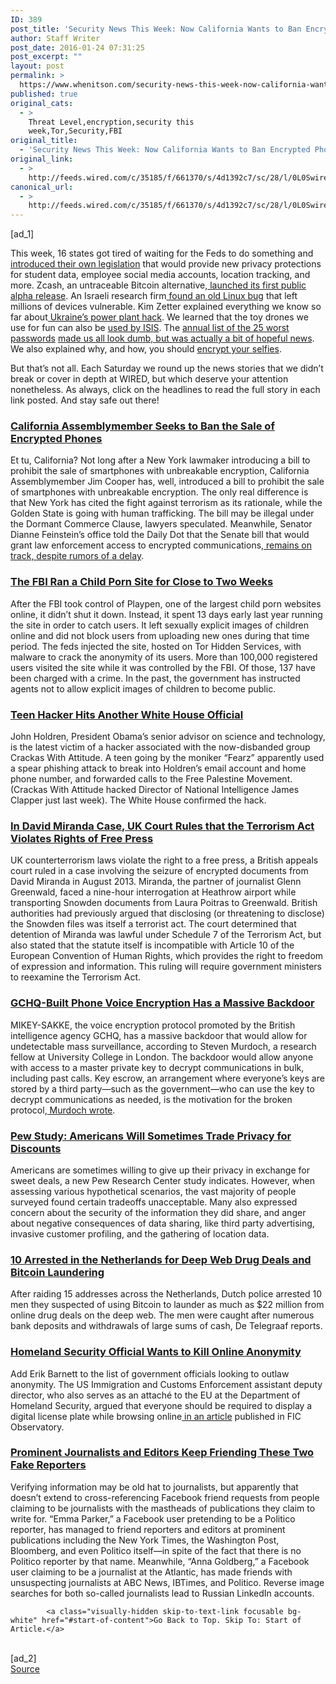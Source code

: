 ```yaml
---
ID: 389
post_title: 'Security News This Week: Now California Wants to Ban Encrypted Phones, Too'
author: Staff Writer
post_date: 2016-01-24 07:31:25
post_excerpt: ""
layout: post
permalink: >
  https://www.whenitson.com/security-news-this-week-now-california-wants-to-ban-encrypted-phones-too/
published: true
original_cats:
  - >
    Threat Level,encryption,security this
    week,Tor,Security,FBI
original_title:
  - 'Security News This Week: Now California Wants to Ban Encrypted Phones, Too'
original_link:
  - >
    http://feeds.wired.com/c/35185/f/661370/s/4d1392c7/sc/28/l/0L0Swired0N0C20A160C0A10Csecurity0Enews0Ethis0Eweek0Enow0Ecalifornia0Ewants0Eto0Eban0Eencrypted0Ephones0Etoo0C/story01.htm
canonical_url:
  - >
    http://feeds.wired.com/c/35185/f/661370/s/4d1392c7/sc/28/l/0L0Swired0N0C20A160C0A10Csecurity0Enews0Ethis0Eweek0Enow0Ecalifornia0Ewants0Eto0Eban0Eencrypted0Ephones0Etoo0C/story01.htm
---
```

 [ad_1]
<br><div id=""><p>This week, 16 states got tired of waiting for the Feds to do something and <a href="http://www.wired.com/2016/01/five-things-new-state-privacy-bills-could-teach-congress/">introduced their own legislation</a> that would provide new privacy protections for student data, employee social media accounts, location tracking, and more. Zcash, an untraceable Bitcoin alternative,<a href="http://www.wired.com/2016/01/zcash-an-untraceable-bitcoin-alternative-launches-in-alpha/"> launched its first public alpha release</a>. An Israeli research firm<a href="http://www.wired.com/2016/01/hack-brief-years-old-linux-bug/"> found an old Linux bug</a> that left millions of devices vulnerable. Kim Zetter explained everything we know so far about<a href="http://www.wired.com/2016/01/everything-we-know-about-ukraines-power-plant-hack/"> Ukraine’s power plant hack</a>. We learned that the toy drones we use for fun can also be <a href="http://www.wired.com/2016/01/when-good-drones-go-bad/">used by ISIS</a>. The <a href="http://www.wired.com/2016/01/worst-passwords-list/">annual list of the 25 worst passwords</a> <a href="http://www.wired.com/2016/01/worst-passwords-list/">made us all look dumb, but was actually a bit of hopeful news</a>. We also explained why, and how, you should <a href="http://www.wired.com/2016/01/secure-messaging-apps/">encrypt your selfies</a>.</p>
<p>But that’s not all. Each Saturday we round up the news stories that we didn’t break or cover in depth at WIRED, but which deserve your attention nonetheless. As always, click on the headlines to read the full story in each link posted. And stay safe out there!</p>
<h3><a href="http://arstechnica.com/tech-policy/2016/01/yet-another-bill-seeks-to-weaken-encryption-by-default-on-smartphones/">California Assemblymember Seeks to Ban the Sale of Encrypted Phones</a></h3>
<p>Et tu, California? Not long after a New York lawmaker introducing a bill to prohibit the sale of smartphones with unbreakable encryption, California Assemblymember Jim Cooper has, well, introduced a bill to prohibit the sale of smartphones with unbreakable encryption. The only real difference is that New York has cited the fight against terrorism as its rationale, while the Golden State is going with human trafficking. The bill may be illegal under the Dormant Commerce Clause, lawyers speculated. Meanwhile, Senator Dianne Feinstein’s office told the Daily Dot that the Senate bill that would grant law enforcement access to encrypted communications,<a href="http://www.dailydot.com/politics/feinstein-encryption-bill-on-track/"> remains on track, despite rumors of a delay</a>.</p>
<h3><a href="http://www.usatoday.com/story/news/2016/01/21/fbi-ran-website-sharing-thousands-child-porn-images/79108346/">The FBI Ran a Child Porn Site for Close to Two Weeks</a></h3>
<p>After the FBI took control of Playpen, one of the largest child porn websites online, it didn’t shut it down. Instead, it spent 13 days early last year running the site in order to catch users. It left sexually explicit images of children online and did not block users from uploading new ones during that time period. The feds injected the site, hosted on Tor Hidden Services, with malware to crack the anonymity of its users. More than 100,000 registered users visited the site while it was controlled by the FBI. Of those, 137 have been charged with a crime. In the past, the government has instructed agents not to allow explicit images of children to become public.</p>
<h3><a href="https://motherboard.vice.com/read/teens-who-hacked-cia-director-also-hit-white-house-official">Teen Hacker Hits Another White House Official</a></h3>
<p>John Holdren, President Obama’s senior advisor on science and technology, is the latest victim of a hacker associated with the now-disbanded group Crackas With Attitude. A teen going by the moniker “Fearz” apparently used a spear phishing attack to break into Holdren’s email account and home phone number, and forwarded calls to the Free Palestine Movement. (Crackas With Attitude hacked Director of National Intelligence James Clapper just last week). The White House confirmed the hack.</p>
<h3><a href="https://theintercept.com/2016/01/19/miranda-appeal-uk-terrorism-fundamental-rights-violated/">In David Miranda Case, UK Court Rules that the Terrorism Act Violates Rights of Free Press</a></h3>
<p>UK counterterrorism laws violate the right to a free press, a British appeals court ruled in a case involving the seizure of encrypted documents from David Miranda in August 2013. Miranda, the partner of journalist Glenn Greenwald, faced a nine-hour interrogation at Heathrow airport while transporting Snowden documents from Laura Poitras to Greenwald. British authorities had previously argued that disclosing (or threatening to disclose) the Snowden files was itself a terrorist act. The court determined that detention of Miranda was lawful under Schedule 7 of the Terrorism Act, but also stated that the statute itself is incompatible with Article 10 of the European Convention of Human Rights, which provides the right to freedom of expression and information. This ruling will require government ministers to reexamine the Terrorism Act.</p>
<h3><a href="http://arstechnica.com/tech-policy/2016/01/phone-crypto-scheme-facilitates-undetectable-mass-surveillance/">GCHQ-Built Phone Voice Encryption Has a Massive Backdoor</a></h3>
<p>MIKEY-SAKKE, the voice encryption protocol promoted by the British intelligence agency GCHQ, has a massive backdoor that would allow for undetectable mass surveillance, according to Steven Murdoch, a research fellow at University College in London. The backdoor would allow anyone with access to a master private key to decrypt communications in bulk, including past calls. Key escrow, an arrangement where everyone’s keys are stored by a third party—such as the government—who can use the key to decrypt communications as needed, is the motivation for the broken protocol,<a href="https://www.benthamsgaze.org/2016/01/19/insecure-by-design-protocols-for-encrypted-phone-calls/"> Murdoch wrote</a>.</p>
<h3><a href="http://www.pewinternet.org/2016/01/14/privacy-and-information-sharing/">Pew Study: Americans Will Sometimes Trade Privacy for Discounts</a></h3>
<p>Americans are sometimes willing to give up their privacy in exchange for sweet deals, a new Pew Research Center study indicates. However, when assessing various hypothetical scenarios, the vast majority of people surveyed found certain tradeoffs unacceptable. Many also expressed concern about the security of the information they did share, and anger about negative consequences of data sharing, like third party advertising, invasive customer profiling, and the gathering of location data.</p>
<h3><a href="http://www.reuters.com/article/us-netherlands-crime-bitcoin-idUSKCN0UY0V8">10 Arrested in the Netherlands for Deep Web Drug Deals and Bitcoin Laundering</a></h3>
<p>After raiding 15 addresses across the Netherlands, Dutch police arrested 10 men they suspected of using Bitcoin to launder as much as $22 million from online drug deals on the deep web. The men were caught after numerous bank deposits and withdrawals of large sums of cash, De Telegraaf reports.</p>
<h3><a href="http://www.dailydot.com/politics/anonymity-homeland-security-erik-barnett/">Homeland Security Official Wants to Kill Online Anonymity</a></h3>
<p>Add Erik Barnett to the list of government officials looking to outlaw anonymity. The US Immigration and Customs Enforcement assistant deputy director, who also serves as an attaché to the EU at the Department of Homeland Security, argued that everyone should be required to display a digital license plate while browsing online<a href="http://www.observatoire-fic.com/whose-privacy-are-we-protecting-balancing-rights-to-anonymity-with-rights-to-public-safety/#sthash.flICCBfj.dpuf"> in an article</a> published in FIC Observatory.</p>
<h3><a href="http://www.huffingtonpost.com/entry/fake-politico-reporter-facebook_us_569d58a9e4b04c8137612c37">Prominent Journalists and Editors Keep Friending These Two Fake Reporters</a></h3>
<p>Verifying information may be old hat to journalists, but apparently that doesn’t extend to cross-referencing Facebook friend requests from people claiming to be journalists with the mastheads of publications they claim to write for. “Emma Parker,” a Facebook user pretending to be a Politico reporter, has managed to friend reporters and editors at prominent publications including the New York Times, the Washington Post, Bloomberg, and even Politico itself—in spite of the fact that there is no Politico reporter by that name. Meanwhile, “Anna Goldberg,” a Facebook user claiming to be a journalist at the Atlantic, has made friends with unsuspecting journalists at ABC News, IBTimes, and Politico. Reverse image searches for both so-called journalists lead to Russian LinkedIn accounts.</p>

			<a class="visually-hidden skip-to-text-link focusable bg-white" href="#start-of-content">Go Back to Top. Skip To: Start of Article.</a>

			
</div>
<br>[ad_2]
<br><a href="http://feeds.wired.com/c/35185/f/661370/s/4d1392c7/sc/28/l/0L0Swired0N0C20A160C0A10Csecurity0Enews0Ethis0Eweek0Enow0Ecalifornia0Ewants0Eto0Eban0Eencrypted0Ephones0Etoo0C/story01.htm">Source </a>